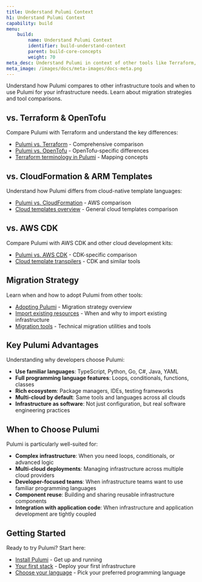 ```yaml
---
title: Understand Pulumi Context
h1: Understand Pulumi Context
capability: build
menu:
    build:
        name: Understand Pulumi Context
        identifier: build-understand-context
        parent: build-core-concepts
        weight: 70
meta_desc: Understand Pulumi in context of other tools like Terraform, CloudFormation, and AWS CDK. Learn migration strategies and when to use Pulumi.
meta_image: /images/docs/meta-images/docs-meta.png
---
```


Understand how Pulumi compares to other infrastructure tools and when to use Pulumi for your infrastructure needs. Learn about migration strategies and tool comparisons.

## vs. Terraform & OpenTofu

Compare Pulumi with Terraform and understand the key differences:

- [Pulumi vs. Terraform](/docs/iac/concepts/vs/terraform/) - Comprehensive comparison
- [Pulumi vs. OpenTofu](/docs/iac/concepts/vs/terraform/opentofu/) - OpenTofu-specific differences
- [Terraform terminology in Pulumi](/docs/iac/concepts/vs/terraform/terminology/) - Mapping concepts

## vs. CloudFormation & ARM Templates

Understand how Pulumi differs from cloud-native template languages:

- [Pulumi vs. CloudFormation](/docs/iac/concepts/vs/cloud-templates/cloudformation/) - AWS comparison
- [Cloud templates overview](/docs/iac/concepts/vs/cloud-templates/) - General cloud templates comparison

## vs. AWS CDK

Compare Pulumi with AWS CDK and other cloud development kits:

- [Pulumi vs. AWS CDK](/docs/iac/concepts/vs/cloud-template-transpilers/aws-cdk/) - CDK-specific comparison
- [Cloud template transpilers](/docs/iac/concepts/vs/cloud-template-transpilers/) - CDK and similar tools

## Migration Strategy

Learn when and how to adopt Pulumi from other tools:

- [Adopting Pulumi](/docs/iac/adopting-pulumi/) - Migration strategy overview
- [Import existing resources](/docs/iac/adopting-pulumi/import/) - When and why to import existing infrastructure
- [Migration tools](/docs/pulumi-cli/) - Technical migration utilities and tools

## Key Pulumi Advantages

Understanding why developers choose Pulumi:

- **Use familiar languages**: TypeScript, Python, Go, C#, Java, YAML
- **Full programming language features**: Loops, conditionals, functions, classes
- **Rich ecosystem**: Package managers, IDEs, testing frameworks
- **Multi-cloud by default**: Same tools and languages across all clouds
- **Infrastructure as software**: Not just configuration, but real software engineering practices

## When to Choose Pulumi

Pulumi is particularly well-suited for:

- **Complex infrastructure**: When you need loops, conditionals, or advanced logic
- **Multi-cloud deployments**: Managing infrastructure across multiple cloud providers
- **Developer-focused teams**: When infrastructure teams want to use familiar programming languages
- **Component reuse**: Building and sharing reusable infrastructure components
- **Integration with application code**: When infrastructure and application development are tightly coupled

## Getting Started

Ready to try Pulumi? Start here:

- [Install Pulumi](/docs/iac/download-install/) - Get up and running
- [Your first stack](/docs/iac/get-started/) - Deploy your first infrastructure
- [Choose your language](/docs/iac/languages-sdks/) - Pick your preferred programming language
